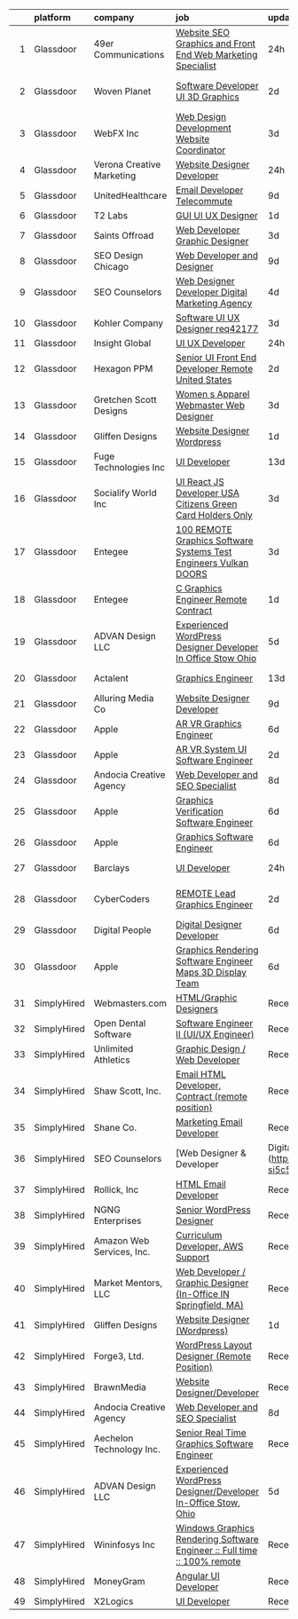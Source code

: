 

|    | platform    | company                   | job                                                                                                                                                                                                                                                                                                                                                                                                                                                                                                                                                                                                                                                                                                                                                                                                                                                                                                                                                                                                                                                                                                                                                                                                                                                                                                                                                                                                               | update_time   | location                |
|---:|:------------|:--------------------------|:------------------------------------------------------------------------------------------------------------------------------------------------------------------------------------------------------------------------------------------------------------------------------------------------------------------------------------------------------------------------------------------------------------------------------------------------------------------------------------------------------------------------------------------------------------------------------------------------------------------------------------------------------------------------------------------------------------------------------------------------------------------------------------------------------------------------------------------------------------------------------------------------------------------------------------------------------------------------------------------------------------------------------------------------------------------------------------------------------------------------------------------------------------------------------------------------------------------------------------------------------------------------------------------------------------------------------------------------------------------------------------------------------------------|:--------------|:------------------------|
|  1 | Glassdoor   | 49er Communications       | [Website  SEO  Graphics and Front End Web Marketing Specialist](https://www.glassdoor.com/partner/jobListing.htm?pos=106&ao=1110586&s=58&guid=000001814c627079a5aa3b7ea0d92afe&src=GD_JOB_AD&t=SR&vt=w&ea=1&cs=1_c9169220&cb=1654843929049&jobListingId=1007929407216&cpc=18C664983486888D&jrtk=3-0-1g5664s54pkd4801-1g5664s5hpkgu800-172ec999be1d1c66--6NYlbfkN0Ceb7pFYMgJHxtOwn2fVFJDPPnnJVzgmBlpQI9VeTBQWF7_htB-gv6sNVq6vc4bGM0tjjkIJqjuXDOiIpFAbhBZ-oiDxFXgAYi1ZQ51FQx_PypgfdnM7chiaBLt1V2bUTiY0pY1QRvYZnRnCNwOpgb7Nxc79fCoc10pM65gbXoZyG0Q3g0YgO-im1r5GeAZYBVTTIp59qZZdy-IdhOhydgoVjIWzjg1waBpEmZ2lrq1ZYPesE3LO1-2NOHDE5_Kkfkl-1D_UkYVFFlTEpmzzORJ1DBYrLCJ-ev9XpZZxBzrm1zhGbA8A0gDz_e0oMvZtNa002s3BCiaQ7e5puBaezAR7k5mOo5Ns3EFEtAbdpfT-3M84Nbjy7oyyblr3QLNmS3zfSzuzllfkCKkepTZvOHs1A-vKIkgOCDnQh9f-IRQ-cp2pUOrhbWC8DQFswd_jV8-aopGJfEnIkr6HpfW5y5aQYIUTVBloFaLPWRVMJEdWYGRROTmZJJixYkTNlfDLWckFupvsgXk_A%3D%3D)                                                                                                                                                                                                                                                                                                                                                                                                                                                                                              | 24h           | Nevada City, CA         |
|  2 | Glassdoor   | Woven Planet              | [Software Developer  UI 3D Graphics ](https://www.glassdoor.com/partner/jobListing.htm?pos=104&ao=1110586&s=58&guid=000001814c627079a5aa3b7ea0d92afe&src=GD_JOB_AD&t=SR&vt=w&ea=1&cs=1_16e2a089&cb=1654843929049&jobListingId=1007924957263&cpc=A1F772DE77098288&jrtk=3-0-1g5664s54pkd4801-1g5664s5hpkgu800-28b9a5d88495881a--6NYlbfkN0DSgjPPcnEdvoK3uuxfISLALE6pB1FR7YSHOr_tSg5_QCn410VK5Ds4sai37YL-FnFQsRRoouHb3ov-82YCWqClZ54BIa3EZumk2cXgxyV1LbFm_9j9_PQ7pMJF3yRQRye0MKRZoAT4n4QesstjMqLrEOVJpPfsYZz509yyu94iP0AU9Py5fHyPwN58OcZtdx1yRFhEaS6VnqHbt7o3DHSp-9zzvt4lUYxW2eoKU6XK7h89ukuRhFztRsFk0_FDb0Hels-ijQQG4wYQ6GnPUKbi_4wmZyQbpDINkmGx3TjPug_hX2hZl1x2KFQAi_XTx8OsUrhpYK0lGPy378G7Y-uXtV5uqj2G88Z2CQG9tIsoVsaQyH6CuvbwmDs5HOvLUQd4QnsQ3zIkQvIIl67c1ZoAX7uWaWs7jQunvj1urKs82yCMCkwNbYJsonlFFssuNm4dGKKyt0ow7v_O33MHzGZDmAIXo1G-ITibIfdljBZ6CH_ROGbRzTnsz3tkb8ykc5QWegd0Hb-sDd8ifIO0CYTezxfBlinUrn_Zsyql_YQD3HihoiO4UFscFJsN3_I_hH1bueLqoXb4jw%3D%3D)                                                                                                                                                                                                                                                                                                                                                                                                                                                        | 2d            | San Francisco, CA       |
|  3 | Glassdoor   | WebFX  Inc                | [Web Design   Development Website Coordinator](https://www.glassdoor.com/partner/jobListing.htm?pos=103&ao=1110586&s=58&guid=000001814c627079a5aa3b7ea0d92afe&src=GD_JOB_AD&t=SR&vt=w&cs=1_0da898f6&cb=1654843929048&jobListingId=1007920957231&cpc=8A0D8B039440F4CD&jrtk=3-0-1g5664s54pkd4801-1g5664s5hpkgu800-f463d66769996559--6NYlbfkN0AA3uNcJ0aeXBAdVd1dUlJvZjHaUXbbC2QUFGJChoFW7xEU327m6es5SMDBLQ2TxuGDjWXhihKMzw2y6I6OYJUyY_7T4qpwyu_xqj7AmKm5Ig7tJYUUxVeWi8D08CpuVLYffC9MlUCMZe6iHQrfpYu5yTN-TfC6PQWo9DbQknP0IuiXsy73zAY6wy4ojSM35m3YYzr3igjAdY3oOTMNthfzFR3jJVa4Y6OySn7R32XehcfJPLMdfRdATI73RJhVv-EnVX0jE79LYOA9DQuULNjKSKz8zqslFKpcrT94tM_QrGFeINPeaf-AV_IQIjUXRIvfWy-5tgWWxpN-nwyl77gRYqBn5MVtcvoKo-MEPIv-2THq5hc76rQOWpaCCWsCVD-T8oW4QKrOX4I39p4mM11CsLlMxPQlcJYgEpxzgpBbYEMb_b-TcUH6xf96dhLuROuOZ9dGOkRHTtuK0jebXxoq8Utu9a_8wvWYeTJgucSeeVMYIzVzdl7kNKbjis8AV2AydGTyg1T24RJIiEOwOnsJq89JmmYRj15m5dnFyIo3t8RSIdvAOdbPvhWP6EBel7No9_2_vshR8bxxuDt4NZL8mGKsNreaDaX4YJ6kchixsQ%3D%3D)                                                                                                                                                                                                                                                                                                                                                                                                                    | 3d            | Harrisburg, PA          |
|  4 | Glassdoor   | Verona Creative Marketing | [Website Designer Developer](https://www.glassdoor.com/partner/jobListing.htm?pos=122&ao=1136043&s=58&guid=000001814c627079a5aa3b7ea0d92afe&src=GD_JOB_AD&t=SR&vt=w&ea=1&cs=1_e107154c&cb=1654843929051&jobListingId=1007929630622&jrtk=3-0-1g5664s54pkd4801-1g5664s5hpkgu800-7627670389c97643-)                                                                                                                                                                                                                                                                                                                                                                                                                                                                                                                                                                                                                                                                                                                                                                                                                                                                                                                                                                                                                                                                                                                  | 24h           | Remote                  |
|  5 | Glassdoor   | UnitedHealthcare          | [Email Developer   Telecommute](https://www.glassdoor.com/partner/jobListing.htm?pos=128&ao=1136043&s=58&guid=000001814c627079a5aa3b7ea0d92afe&src=GD_JOB_AD&t=SR&vt=w&cs=1_8638d962&cb=1654843929052&jobListingId=1007907928304&jrtk=3-0-1g5664s54pkd4801-1g5664s5hpkgu800-39890ce2ee7fb4eb-)                                                                                                                                                                                                                                                                                                                                                                                                                                                                                                                                                                                                                                                                                                                                                                                                                                                                                                                                                                                                                                                                                                                    | 9d            | Minneapolis, MN         |
|  6 | Glassdoor   | T2 Labs                   | [GUI UI UX Designer](https://www.glassdoor.com/partner/jobListing.htm?pos=108&ao=1110586&s=58&guid=000001814c627079a5aa3b7ea0d92afe&src=GD_JOB_AD&t=SR&vt=w&ea=1&cs=1_bd8a1632&cb=1654843929050&jobListingId=1007927015310&cpc=C891152315FA1AD8&jrtk=3-0-1g5664s54pkd4801-1g5664s5hpkgu800-88fdad46afa941a8--6NYlbfkN0D2W1O6DpjgqM5t-Ytd4rWfN7zm7KgZNT6v4xi380-TNoafG_tUEkKvJdXorb6VoYSE6sjVX1kUCkmsNuH6WCf5kO5Gs5uD9UVjt-nV7YkXjbodDSuQRyGQsosBRGhih3WcdfQltN15nJROO-E6KuzdoSIxQvmOdLaL6hSdVz9Aa1WRUbnTPubpH0DqG3RXpyxr16D5UaVSpqHBU50x-LxgOvsPYMgrx1gSEspxIchsW3HMfMKR4Y5PMGolm9Y5bNUAlit1_Gr9yMhW3Cs5yanPdBoVD4gZGktgp3IIwz94CCj3KWvnpYOn5YJaLHwHfghhqr3MJOGQYQpgsKuCv-53_PYFAKV1mMaaMRRUBmTnAURS2SQ4LwbY5Ua8RFQmBCEt7tmvpBFzGatHeJPfo6G_MF8GuNlSNAurtzIDe1QyrZDyyrFEqwkpZl6pmjmMweAaFGgiYfhYvgfX9v8tcocz)                                                                                                                                                                                                                                                                                                                                                                                                                                                                                                                                                                                                     | 1d            | Remote                  |
|  7 | Glassdoor   | Saints Offroad            | [Web Developer Graphic Designer](https://www.glassdoor.com/partner/jobListing.htm?pos=102&ao=1110586&s=58&guid=000001814c627079a5aa3b7ea0d92afe&src=GD_JOB_AD&t=SR&vt=w&ea=1&cs=1_69eef411&cb=1654843929049&jobListingId=1007921596240&cpc=C17E88BEEFAF6676&jrtk=3-0-1g5664s54pkd4801-1g5664s5hpkgu800-a9362e90bfd08618--6NYlbfkN0D4nuovUOU2dPryPr7-xanE7ZFWASvaSyNm3BqXIbrO0rpDsXgNTBKZrqn3k_yg8wD1nIKStaLf25xej0NSnVYxUFBNuDOJm41IUixLvY4z1wMRGBz5tMhfduU8J63ITegGk4S_TCv2MEhLLnPQZ_uNv1So24vR5aH5fpKXRleMXLPjw-G3Jt6j8uO_ba0BlylEcQeIgpyk8MHOGj-VxXsbyOQe6GBtG1KZLXSGSzbtMU2tkbGOR74vxpkTwUOrNhZUoaSoalGbj0AEbm-ba1UrbM0F8V9UOqIO3-2OPT9znr6ia3SzN7Gpw3Cp8yQKawnPiHHxMxD0ADcQJQxVKjf_dYawz4YG6_GzNqKMTgKtqysI4BBr07j7K08BoYeMSoHPS4tbsxeHrJfc1QZ5esgQc8kgLSxn0BWM2H07m_mHwrdBjtMWXLK_5GQS_TxOIWovPYG7tSVTs3BN47Y9KOz55IAF2rfkixbskM0i1PhHgNDi6MHPpmAfLCujYusWbTr2eVtxdGbCHA%3D%3D)                                                                                                                                                                                                                                                                                                                                                                                                                                                                                                                             | 3d            | Glendora, CA            |
|  8 | Glassdoor   | SEO Design Chicago        | [Web Developer and Designer](https://www.glassdoor.com/partner/jobListing.htm?pos=121&ao=1136043&s=58&guid=000001814c627079a5aa3b7ea0d92afe&src=GD_JOB_AD&t=SR&vt=w&ea=1&cs=1_19b82cd4&cb=1654843929051&jobListingId=1007905745551&jrtk=3-0-1g5664s54pkd4801-1g5664s5hpkgu800-edb5c12235ecbca6-)                                                                                                                                                                                                                                                                                                                                                                                                                                                                                                                                                                                                                                                                                                                                                                                                                                                                                                                                                                                                                                                                                                                  | 9d            | Remote                  |
|  9 | Glassdoor   | SEO Counselors            | [Web Designer   Developer  Digital Marketing Agency](https://www.glassdoor.com/partner/jobListing.htm?pos=129&ao=1136043&s=58&guid=000001814c627079a5aa3b7ea0d92afe&src=GD_JOB_AD&t=SR&vt=w&ea=1&cs=1_948bd803&cb=1654843929052&jobListingId=1007919853374&jrtk=3-0-1g5664s54pkd4801-1g5664s5hpkgu800-0ff1b588fb806d5a-)                                                                                                                                                                                                                                                                                                                                                                                                                                                                                                                                                                                                                                                                                                                                                                                                                                                                                                                                                                                                                                                                                          | 4d            | Bentonville, AR         |
| 10 | Glassdoor   | Kohler Company            | [Software UI UX Designer    req42177 ](https://www.glassdoor.com/partner/jobListing.htm?pos=114&ao=1110586&s=58&guid=000001814c627079a5aa3b7ea0d92afe&src=GD_JOB_AD&t=SR&vt=w&cs=1_dfea4901&cb=1654843929050&jobListingId=1007921527723&cpc=F41FEAB56D215062&jrtk=3-0-1g5664s54pkd4801-1g5664s5hpkgu800-23989a9b0fef19d2--6NYlbfkN0CFA_rbGLrN4A9T0TKMxFP4MivCrp-RmyuGPR9C1m15n3piMo4cMHYGnTfRw-wpw8uxzGv7T0xdev61WGDFPzrX8rygofaXDxvvHLvS42fYaZeuM3s7me9y9u9CIDN5zX0WApAmcXwqLqRL9-x-iFU7onCENZQYERtr7sQ26ddu--l3XVh2YCghwHTzlx_6oh0zPIw_MGDz9E5dos1cColRO2zdybV_QgF9cTcExbtRp5stLMbmLNma_NkIilXeUiEWEyS6Oj7lduvIesDpy_REo8vIyuBbLJmXQXeUDS7Y9oKaSKXobvl_0_rmVyStkFk6K7Gha5yfkK0DVA_8aFz2pE6SOjTudafmOEmuwMh8EJFDh5bprRuCh3drfByVHmCRlie_YqJK4bNDp8NdVbJWFvPnFYWdQn4mcvlSML-cjJ_KkFQKj-h8oY6LZaAMHS9gl7i_o1L1iflHE-1yMGJzO44aFeRzdcbVZ4vTwUUXKfurGgYQATNXxbxzYjCyq5ndW2R5nbddbxAiBCYTy11F)                                                                                                                                                                                                                                                                                                                                                                                                                                                                                                                        | 3d            | Kohler, WI              |
| 11 | Glassdoor   | Insight Global            | [UI UX Developer](https://www.glassdoor.com/partner/jobListing.htm?pos=115&ao=1110586&s=58&guid=000001814c627079a5aa3b7ea0d92afe&src=GD_JOB_AD&t=SR&vt=w&cs=1_07b5d4d8&cb=1654843929050&jobListingId=1007929471046&cpc=3DB599BF2F4828F0&jrtk=3-0-1g5664s54pkd4801-1g5664s5hpkgu800-51cc10183e6b7779--6NYlbfkN0BKkHZu3wF05EeDimN_p6sYpKCMArvwa95YdH7UpkaBCqc7l59ErwqcucwAf2i0-amXObb8qiB4LXp1G3cfCmyM1_apL4YIpzPhC8sTMxbz9as9vSHqSz37DdJ_M4lRDdAzvUHK4tRtD9RYCCrXYub5rYTy8-pdzQHavluEhX3OtLEOiqTXDl9gYk8CRXQw4tHpBkhqSbQpeEnYZgSdKOKgZHKGO-a8GlQsk4OFjrw7wMBzRTBJ927Ddjr0t8JiVdAsJMY3l0LMNLSawDMWBSY-xgngtf3RbZ4pN6MtoIDJTui6ywDSdUES3pga9q_dm3FTsArshN0WtVNLeaCafbblVkIj4gXAWkaXjZLAoPRL8jOHKhYKgA48zDmYu-MAnpLGiTQG6cbmio0F0PlKre1vuDJmS2nxxNBXzETsM0BpfqSDQgsvIz7Sl_1V6xBUbyIgbf8OFS3zqyocOV7ZdeLEkQqeiOXH5G9D-BHA9Nsi29-5kEslPfyl)                                                                                                                                                                                                                                                                                                                                                                                                                                                                                                                                                                             | 24h           | Phoenix, AZ             |
| 12 | Glassdoor   | Hexagon PPM               | [Senior UI Front End Developer  Remote  United States ](https://www.glassdoor.com/partner/jobListing.htm?pos=130&ao=1136043&s=58&guid=000001814c627079a5aa3b7ea0d92afe&src=GD_JOB_AD&t=SR&vt=w&cs=1_98801f9b&cb=1654843929052&jobListingId=1007924814619&jrtk=3-0-1g5664s54pkd4801-1g5664s5hpkgu800-833d6bb0038e7476-)                                                                                                                                                                                                                                                                                                                                                                                                                                                                                                                                                                                                                                                                                                                                                                                                                                                                                                                                                                                                                                                                                            | 2d            | Houston, TX             |
| 13 | Glassdoor   | Gretchen Scott Designs    | [Women s Apparel Webmaster Web Designer](https://www.glassdoor.com/partner/jobListing.htm?pos=105&ao=1110586&s=58&guid=000001814c627079a5aa3b7ea0d92afe&src=GD_JOB_AD&t=SR&vt=w&ea=1&cs=1_9bd310f8&cb=1654843929049&jobListingId=1007920741603&cpc=9EDA28EADF1DF7F0&jrtk=3-0-1g5664s54pkd4801-1g5664s5hpkgu800-73fabf84615df2ea--6NYlbfkN0CaRNlJm9mMIreROWcA-YTgvxbgXUjbvXmw4cOtNj5GKuWGdK0NgPiTYnzHfQDvgUIoX8QDPD8ni_9KhqCT1yWt05ktE05oTJDpRQ4iW5Uw3Kg8Q9ck-C3jP96b4FbO84b_SU6WhfI9Z2ROIRGtiHhdVfC8Zcnq3CqxIrqkfmO5-0XfF5lMoY3EZhTUfEAaQTIpLkAGzcwqmCy04laeYYsHmT3jMflvurGeHoOR37xv4b6Dd9FdQXp_19E-G-UXQAIpluhLjgH6FVM2SWGia9h2YZRua3eXDAjTCoaVgCUA10yIvPOzoQ9hvNvGAHXCgEOiGvTS1EyAKlJ-oh5lkMarBhCHrxBRZJbk01jBJUxys_Ykw701t2QznoLQbxUFZssW94VdvhxonrPEejPK3dAwx-fUpBmpjw1SehJ0zAzxBhw31VBoKJ5zdjMmDBybU8tg3ShWLXliBBNTC1MGWW72PaKokfBH3sXSWlWyrwTVWhXEREO4kLZsfLGHEzOc3Z4ygmF7SzPOOU81L238wifx)                                                                                                                                                                                                                                                                                                                                                                                                                                                                                                                 | 3d            | Pelham, NY              |
| 14 | Glassdoor   | Gliffen Designs           | [Website Designer  Wordpress ](https://www.glassdoor.com/partner/jobListing.htm?pos=120&ao=1136043&s=58&guid=000001814c627079a5aa3b7ea0d92afe&src=GD_JOB_AD&t=SR&vt=w&ea=1&cs=1_33ea246f&cb=1654843929051&jobListingId=1007926543152&jrtk=3-0-1g5664s54pkd4801-1g5664s5hpkgu800-0376d1131ee7f19e-)                                                                                                                                                                                                                                                                                                                                                                                                                                                                                                                                                                                                                                                                                                                                                                                                                                                                                                                                                                                                                                                                                                                | 1d            | Remote                  |
| 15 | Glassdoor   | Fuge Technologies Inc     | [UI Developer](https://www.glassdoor.com/partner/jobListing.htm?pos=123&ao=1136043&s=58&guid=000001814c627079a5aa3b7ea0d92afe&src=GD_JOB_AD&t=SR&vt=w&ea=1&cs=1_aa3587d6&cb=1654843929051&jobListingId=1007898081002&jrtk=3-0-1g5664s54pkd4801-1g5664s5hpkgu800-7a8a0a5517b03efd-)                                                                                                                                                                                                                                                                                                                                                                                                                                                                                                                                                                                                                                                                                                                                                                                                                                                                                                                                                                                                                                                                                                                                | 13d           | Texas City Junction, TX |
| 16 | Glassdoor   | Socialify World  Inc      | [UI   React JS Developer   USA Citizens   Green Card   Holders Only](https://www.glassdoor.com/partner/jobListing.htm?pos=127&ao=1136043&s=58&guid=000001814c627079a5aa3b7ea0d92afe&src=GD_JOB_AD&t=SR&vt=w&ea=1&cs=1_6403bf8b&cb=1654843929052&jobListingId=1007920935768&jrtk=3-0-1g5664s54pkd4801-1g5664s5hpkgu800-f327c18dec93dfd9-)                                                                                                                                                                                                                                                                                                                                                                                                                                                                                                                                                                                                                                                                                                                                                                                                                                                                                                                                                                                                                                                                          | 3d            | San Francisco, CA       |
| 17 | Glassdoor   | Entegee                   | [100  REMOTE Graphics Software   Systems Test Engineers  Vulkan   DOORS ](https://www.glassdoor.com/partner/jobListing.htm?pos=116&ao=1110586&s=58&guid=000001814c627079a5aa3b7ea0d92afe&src=GD_JOB_AD&t=SR&vt=w&ea=1&cs=1_0e94936d&cb=1654843929051&jobListingId=1007921895642&cpc=F41FEAB56D215062&jrtk=3-0-1g5664s54pkd4801-1g5664s5hpkgu800-5e71c14274c77576--6NYlbfkN0D6OzZjpD_hbicRkMZwNNvvxSeL23iIfvaC4EytleQ8zDIpz0YQ5KbISa7_Zvw6kCzKnH0ZkkO6s6RROhpf0qKW9ket6YUt0CAAg7aAqPy9y9erFQo0NKQu6DrTWjMlADKPwE4HT4baVhvQcf3cbSlN3RpQnXxaTDs5GMgpEgVML_7PGSphNLlRxJeHXVgIp5NSBLAiT5V48CVYsXhNGL24optGNTaoKMAw3THsRnPbUDvkLTRrHRudGywdEg7NAjH88V_awfICGjTmdv06rkf7nTwXps30Tpr84EVK2JZQt1o2eJLIo_6ljUrnpY3QZ5TsduA_KYKjnyHeqdr4_4zg3SyV7iekCYzozJx2MWHKyS9tSS0SWYsTqKqc3fbB5Enj9G4NkpNd0zu_aG6VBiME4znw295dOi4sip6unayk5xnkQHeXgunT1lx_pp3sE6z9dmHd1FDIrN-gN_1OZ6hcDXWunfc2MZxIA6_F1N6w9OJldN9cmIOaIjRf8jotVCsBoitGmCP5uQ%3D%3D)                                                                                                                                                                                                                                                                                                                                                                                                                                                                                    | 3d            | Remote                  |
| 18 | Glassdoor   | Entegee                   | [C   Graphics Engineer  Remote  Contract](https://www.glassdoor.com/partner/jobListing.htm?pos=117&ao=1110586&s=58&guid=000001814c627079a5aa3b7ea0d92afe&src=GD_JOB_AD&t=SR&vt=w&ea=1&cs=1_4e16d3d1&cb=1654843929051&jobListingId=1007926055384&cpc=8795CF9063CD573D&jrtk=3-0-1g5664s54pkd4801-1g5664s5hpkgu800-dc029398f2800770--6NYlbfkN0D6OzZjpD_hbicRkMZwNNvvxSeL23iIfvaC4EytleQ8zDIpz0YQ5KbISa7_Zvw6kCxAlPfEXU4bFcrWlMo5doVklIYSCDKrOhbrchyZKajdNACqyIUAdr2qaGLTGKaKgOZVmjMrNJ3AXdzSXS2uUMseTXu75UBlKbLdvTiLUfEy-TVqU07cGE9GbQfn9ur1uBBEELuUNO6rpIKLGRWDyUJTWE8juBjzBm2Q-SqZ5GOdWAqOu8uufCBx3RxbSVB02kfXvI9vOym0Cl80SBI83rNEV79Gi22joh9b9R24c6V78i_GgqJ0mAixTQ02oG1KZfbOHUENqIkaZKaocA8LbDYg85bSHbF8xjgBkEKAFweFz4OGHEONweuZMLz0OdOXktyHTewWM0RLbGgDe3arpt226bEw1EZHsjDjt6QUc-_zhMDL_GKdh1d6eoQt2J4594kfqRoDlPCPl1qJcUzF44S9hJXKiqDOzmY8pJ8I0_7tzr54t2D60QNh7-yJmz_IaDgKb1EiMb7Y5A%3D%3D)                                                                                                                                                                                                                                                                                                                                                                                                                                                                                                                    | 1d            | Remote                  |
| 19 | Glassdoor   | ADVAN Design LLC          | [Experienced WordPress Designer Developer In Office Stow  Ohio](https://www.glassdoor.com/partner/jobListing.htm?pos=101&ao=1110586&s=58&guid=000001814c627079a5aa3b7ea0d92afe&src=GD_JOB_AD&t=SR&vt=w&ea=1&cs=1_64fb4440&cb=1654843929048&jobListingId=1007917643696&cpc=88721497BF642DED&jrtk=3-0-1g5664s54pkd4801-1g5664s5hpkgu800-5ff23c5acf5c8d17--6NYlbfkN0D55hMz5WA8YX_dLayiPM-06ubVX86EvwRRl9IlyL2IOxUk6jvVi89EQpwJ_IRxxURGsp9L37NUwP3BB_cr5DGNmbSMs30THpfvwIpJVeBv_FyqtVXeZwvKyxs3MdHXAHPWOEjf3eO_aNgc7nNZ0Tckfv22IIh7me0jK0kDgsfbccu7SAmZy5O5qsyds6vwCr6asjAgLS2d0uGnGu922o87Ffi1NEHQoxAoJ7c8Ia9Glv-vAtp2q8s-SjYCQ08dn3uSu5SlJALLNuHceFjJBkf3QYgUf3Y8dRRIFHv_cqx0HC7DC6PhuFzdCytIB2f28eKb2UGmgINtngCINtcwxJPjoDC9FrEjuK4RkYUfriUzAxbrgZnRAwaKrLadXHOCfDW9P9YibsZccRz73jLGtPgsigEe0cjxzZJ-Vip42vzZSboqBFdsdSENOkvnIB_JZ1Zjn0lbIP9_TMAzidAOm25GREUxjQ2o0IWOTz114_pwamOgeZVmwOTkyNeH3hbe05DYXpq7RmeNKomhIEGdUFwUmQqEHlCK1a84o9SlSAROgmMX1rURkI-c)                                                                                                                                                                                                                                                                                                                                                                                                                                                          | 5d            | Stow, OH                |
| 20 | Glassdoor   | Actalent                  | [Graphics Engineer](https://www.glassdoor.com/partner/jobListing.htm?pos=119&ao=1110586&s=58&guid=000001814c627079a5aa3b7ea0d92afe&src=GD_JOB_AD&t=SR&vt=w&ea=1&cs=1_e45ad8ba&cb=1654843929051&jobListingId=1007899410375&cpc=F41FEAB56D215062&jrtk=3-0-1g5664s54pkd4801-1g5664s5hpkgu800-2af53201dbdb5ac0--6NYlbfkN0ChYVx_I3yfZ_JDY3EFoivtqvi_stwnZ_kRt8Dowt_l_d1ydueao4NE-oUleRJ4yhiUWNHAderUd2CNrpT8nYpsHQLnDrQDrtYhmAHk9lyaiGt3mFXTUlUQAjNBXtA_IJI8oKgNict6v0dmVgOQ5nZqvrz62xTv0_ltHFX4mrV38tgGAVFPP5t4cAiKfNI2nH_En3lmIe38X5HozQnnTKIewWOmp1uIACqjIpM8qFbWSVH-JD-D_WIZXrxkweaPOqeMSCLZXeVs5W-ATjKW3TJDqIHD0vF9k1icBTYi4vmG5ffDaOx2LWD1-VMO6Qla1vKRDsC-J8ifBHMEnKuS-DtcTvcSdHAD2rc5s13_Xx92JOh-T6t77r7bHMYtBUNxKq3hNYFtdRpZ6ppB137o0QhBJ0FiSI3tHhn-ifXwpRScuct4kq7DRRBqeCrnMDRUpMt_HhLgOlNNnZk1GOviQb18RJvF8OdSYxErD1iCgfYtUD-KLsTJegWnbQR6mdarEqBg578u68WwaHsQwooKssgn_4lyvy6monKYzQlNk8zgLeqSZECjrOg1fWFvs1NAzvkPBxWn5qyKu5TBUz1sDKvhszZ11D4ZMdT8l2BLcztpzhk-cjJJoiietVz3vucxaOHeEnMnLU2qc4_KbOUqwhwKZ697lR9vpBlqivD5HEwEJz1E4bWMhwRZFhSCNSB_xh6kRLAa-IiAfqch074TughnRbIiHo92e6ELesLJOa1jStZn0ZSTLSHlOaqdSIvvof2E7tEBszEGeySl5-OU8js-o1pigU3QAcjcnFGDTv_58hKvZ1bypC-XvifmOfOSyxbdMTote6piAAJBGhnUlS5ZhWbY72S9AZU_RW13bgqxhMlST0_rylOO5cVFM5uQjhSLRM92Ob13K5Uga7Q2aBQqkVOxUlddLcriy7QiCxNs1ODEKdrXqdoCpKkUhZfqcbaq3ZNNpaYDyB9Bosq4petiHm19o9ZsGNk%3D)                                                        | 13d           | Cincinnati, OH          |
| 21 | Glassdoor   | Alluring Media Co         | [Website Designer Developer](https://www.glassdoor.com/partner/jobListing.htm?pos=124&ao=1136043&s=58&guid=000001814c627079a5aa3b7ea0d92afe&src=GD_JOB_AD&t=SR&vt=w&ea=1&cs=1_1fd63bf1&cb=1654843929051&jobListingId=1007906581302&jrtk=3-0-1g5664s54pkd4801-1g5664s5hpkgu800-295cdde55712cc59-)                                                                                                                                                                                                                                                                                                                                                                                                                                                                                                                                                                                                                                                                                                                                                                                                                                                                                                                                                                                                                                                                                                                  | 9d            | Remote                  |
| 22 | Glassdoor   | Apple                     | [AR VR Graphics Engineer](https://www.glassdoor.com/partner/jobListing.htm?pos=113&ao=1110586&s=58&guid=000001814c627079a5aa3b7ea0d92afe&src=GD_JOB_AD&t=SR&vt=w&cs=1_f1612d6e&cb=1654843929050&jobListingId=1007917017659&cpc=C4A69CCDBB3B9599&jrtk=3-0-1g5664s54pkd4801-1g5664s5hpkgu800-3f6dc65d64860d1b--6NYlbfkN0BvKrLyj5gPmtZO9T8euul8TCxuuKNOtzRJOomxnwSEodTz2Bc-sPZl1dBMH13w-jPgyhYajQM8u0ajJKazA5Xptm5y-bUe6thaQxN8PFapVh6bxd5XSVnhuR6-lcN7jSk81dQUrY73k-yBFNjgnRLQb5et0ts0h1L2f_dmHdhmZA5smAZcRjw9iQHVoQX1NOgm6XBPDpZ-plOQEgR_bdpxV4FK2BJ0bmb4t00oawF68p0u_6OP1MTdeM3rO2gC8LiJ_a22TNwUHHbVGqGni-F8S1DmecTOJSMoGYf2hw-o-lwhFuxcQpeAofHduJe7MlLy8eFyCVT2WQUdjNWo9LrrKVxS0W4iDQezmpBhcJXnJaEu1fnT0U9ugi32WUXTu1MqMvybvp_Xuh0cUJIQiHcPhXsbYHQgIIv_NwJzuWJJEpRoB0Ifsh6bwCDhRFYHj3LMTv8RPezEbIua73wWbl3xSvryDJKN6q5e5JCpOTLg0U8oU1Zs9w49jGoiyk0F8etE2ESR07E8nagSmrLnDwUWU2TEGG77yrlDVf62Pw3Mhvd6VB3Xg8_H9BEg7EzsrUpOEoxdIkQitJXN6OqzexHJuLp43p6usTpwxc7Ud4XQV9vQ8h8vGsHKMNMpEgaMSKhjbWY6LXAiQgNFEOhIa45Mzq4K7chTNUU6wWPKaDDLoFz1MKHSikJW6w1urVn1-djW95sgFty49uFGDYZjRUE0lBynOe_dEvVgeDcO2-YC08sGG6inhriUMfPOR1wOuLqYNA87PNXPK9F5gSw5owNDwzQMnuMTD3woBgcC1vAdogJ4WaSqS23OPv3j0GTL6SUYA0bHNBxa1TJx0MwHYjp-GdAeulqoZMgWieDtdbeLukATT8sH52uXVE3a0XpvOO6lghBpL6GhjVKFsKzhl5GeO0Zyn9hgkP29HruehpNvVUL1EizslNJfxF1gu7-JkGK_AXHmUt0mAA%3D%3D)                                                                         | 6d            | Seattle, WA             |
| 23 | Glassdoor   | Apple                     | [AR VR System UI Software Engineer](https://www.glassdoor.com/partner/jobListing.htm?pos=112&ao=1110586&s=58&guid=000001814c627079a5aa3b7ea0d92afe&src=GD_JOB_AD&t=SR&vt=w&cs=1_aa607eb0&cb=1654843929050&jobListingId=1007922711916&cpc=AC285F3A3ECA6BB0&jrtk=3-0-1g5664s54pkd4801-1g5664s5hpkgu800-7c09a21826cfe9ce--6NYlbfkN0BvKrLyj5gPmtZO9T8euul8TCxuuKNOtzRJOomxnwSEodTz2Bc-sPZlbtkML8D-m4rZ8cGwYLtARbhkHZKq2iQ45mZIV2Vz_nJsgRIbAUxqTz2q317rv-zh1TUc8irvs1mafmm6IQkt9Q_0yhucqwjzcG5d5kI9RkZYLGayo03KSxqsw8zhrn40B3glwX8hEpfFNHvLLZWihhW07UmXFfw28P6Kdu4_Ni-K0RupNFgL93LlrBqyftNw0T9kMl9uTw42Nfv50lEwdBhMdejQTspEVany-S_UIcdPxfqQDSr-fHzf4OA1RPFJ-Ko3YsmUBLHd3FcZfTPFe7LX0Sq1D3H6CGT0aFDTUjtugCYEUSyJaOFe-gdLpaqZiTfwrEEW5fZzwCNr66ZWRNC2eFH5AxWa5x6iItcp-C9vPfTI1QwpXEA-Cd_e8ajr3P2SDDvr30J-IYpBtw5QooO1akBHCDTesm4TS3H1At8dOK9ABjRMIK9v-827PmseoggiaZBHryK6XXKoih3CmVn8v70a3MXY7Z0L9Z6kwjpcdobDcds1AZMv0M9w-UTbXXbnRsrKpBn5lsLyqE-LNgelexVr7e0zzOYSokPVlY0FlK_xGx9j-2aKdM6cLzTJigtT8cRUDhVyRk66GSDKaQI03IDduSY5DKOoxTsnf0YMx2Yip7pUBecHbuA5H2jc9FSrtpNdfHNDkjpqbZfcv_RNdYnRwsYuq6DSbB1p51HyWH5xGS6kgJTJBwTxCR6FtWuaj1PXHt7TozIE2TuICLoN_xx7r8MvRVWmPgbzbfNtzf0OpOYnLiFidKF70E7ReALNxqffJ1lZIGBE8RcLJsoUU3-Hv8dOCHaKgpovMNCLVClT2IAzCG0z4Zo5A_GyYUg085yyWfwU2rqL833biN6ptRZJF422wXPK-V2SnrafdJ4T3Gd61yJB1sW6UOrr-tr9hIpTui3sR8Dhj2OLI9FEelpRQPfq)                                                           | 2d            | Boulder, CO             |
| 24 | Glassdoor   | Andocia Creative Agency   | [Web Developer and SEO Specialist](https://www.glassdoor.com/partner/jobListing.htm?pos=125&ao=1136043&s=58&guid=000001814c627079a5aa3b7ea0d92afe&src=GD_JOB_AD&t=SR&vt=w&ea=1&cs=1_5d02d921&cb=1654843929051&jobListingId=1007910325652&jrtk=3-0-1g5664s54pkd4801-1g5664s5hpkgu800-3e71974dd9827fa4-)                                                                                                                                                                                                                                                                                                                                                                                                                                                                                                                                                                                                                                                                                                                                                                                                                                                                                                                                                                                                                                                                                                            | 8d            | Remote                  |
| 25 | Glassdoor   | Apple                     | [Graphics Verification Software Engineer](https://www.glassdoor.com/partner/jobListing.htm?pos=110&ao=1110586&s=58&guid=000001814c627079a5aa3b7ea0d92afe&src=GD_JOB_AD&t=SR&vt=w&cs=1_5e931c7e&cb=1654843929050&jobListingId=1007917019770&cpc=F4EED0218A761C36&jrtk=3-0-1g5664s54pkd4801-1g5664s5hpkgu800-2b52be22c4e28773--6NYlbfkN0BvKrLyj5gPmtZO9T8euul8TCxuuKNOtzRJOomxnwSEodTz2Bc-sPZlSXfvz6ygy0vbEIp8DyilE4DGGWVxKKmHaztw9s3sofxuggI9OU7uEicY5G3qDRvfrbVk5JbwNe0laLi54swzJQ9LEnvH4fLG5PN3dH4Wj7X1yyH0SlE-oUgovcg0nB7o4UCKbtNRbCUp0L5Wy-5aEUW9ZvpKl2n1_ntaqzcrf_S0oVKy58FJLBhL-6M64EPr7QfWEyMr_G_wfVrjtCu6x1iqfFDFvMxBWFbBVEiqqfPK5qEaEIEnhgH19bkdacU-aoJl_V4T9jXyy98cz7Y-NUwjNDo_OIujbKfeJY_5LMNHb1b_xEykFuY3ANlV-ySQeIgfX-Ooi5g716N1EOvbvFfKKwg1OQaPUPwCQ4UsN3SDVF5RJR6I3-pFgzdOPV7Ej_s6Qa2ZswM7VHzSePzgroZwXZ-5lpV5FwXPHXju3jbSeBhwDKKpCPFRS5I_V0U5LF_UbVzE4HX0_NfibC6ZpYz-rjobQQ2t_szG1079hVBuv17vvqsFHKOsp5isYr0R1wYOHa4We9ggII4Ky82JujaZPyFjMeWXao_jqAaGjTjKeFDetxfA7mQaDjP7FFgxBbxhHNGXX4_pSC7cUCFREjJ9aZT87jnYOEGrcif5LxviHh52ZZsMp5w-381NE-RVRYdEUAnQNfkKNbVvR08jkn8xnp1Wxop4O6Nd9cRwrjbzuWEJRDdI3zYu4Q5ERgBANjSYOFLzeBDeZwm4f4ya6KLNX-QeawlC9MtPyJP19zrD035-TtZsAfM1VWgTEujg-pc_PNEtuMBREypTbZKyXGa85gxvToGtErYwEIP5hsY2UVq6MJKUEtldbNdKydgxq0pAE7aR1di4VQWYR-TjN2i6devluhKcTMzwWNMg-27XxJmytA9tWX17FAHnIFFpLTxyum8aUPw5JycoFJZb2BellgQLIrwQyFUKopUmS1g%3D)                                       | 6d            | Austin, TX              |
| 26 | Glassdoor   | Apple                     | [Graphics Software Engineer](https://www.glassdoor.com/partner/jobListing.htm?pos=109&ao=1110586&s=58&guid=000001814c627079a5aa3b7ea0d92afe&src=GD_JOB_AD&t=SR&vt=w&cs=1_91ebe786&cb=1654843929049&jobListingId=1007917019738&cpc=1CBFC3E34E2A31FF&jrtk=3-0-1g5664s54pkd4801-1g5664s5hpkgu800-8be49885e44f74c2--6NYlbfkN0BvKrLyj5gPmtZO9T8euul8TCxuuKNOtzRJOomxnwSEodTz2Bc-sPZl6wy0zhW4OOlEeQKs3ZWV0cSbSosm9upr8Jb1bMBxzR1lmTL-u_ey0GrK9KgBLojHJvFHnVFPmUDJCocJCiN_7Z1mPzMmUIAooYlekrM81hQZHmymAjcoTUZdnL-VEC66h45qd8qT1-10oJcX8roJUuUbMn0K5477GjlMXrP9baPjYijEGBoAXaEh66gMjYyg5I_kJjeKNJd5RF4ZExah5q5ZQsnCfalN9OKgso0LMZRiXlji1bYDZqsrCxfolbN3QQ3Hbjpo621vKn7RqzgDXEO9x3LHpO6tOb80X4C9MTXkC3kakZ0slScTr2OSJDa_Pbu87GPfGU3qyeZVYcpDp5vdRbC7eQ8XMY7ubz4SbQMpOfV81_2A_G7Z0p4IH0mOsmtPiplig6wOwoqjDjx66vvaZOX9VR3DTZREJBwsIUrmV6hYq4Nd1oNB_rO9_whgh4NSVm5e_LfCNi3MZYUVLgGiGLILWGQfiEBCQRT7VlLG1qJvSmkIwxqImXiDuqev90TL5f0YeAccSXGw4ADeZWJanv3Vyz9b7Vf5saozn2VPS7ymYSvoLy7BQCFNufw-J4mv43XqGzPdneyHXj_U_qQIsufjECFCxt0cjWgao-cUthgtoYw_G9-zoZLGLC7QGFADgxCWp4em6tmgFa6Lv4GwoUqHPHF1sDKlYVd-PTXQQpbLS9SGZMrOFv0_Q8-OdcLusXH-2jFwOK6BcxrZ7ogh0LgEhlsLB0FMgg26ZkHM_Klx9l-lLCZWrduQNw64Oej9Zd9YUTsgt4Jv_pmzxNYeScgf5j7xczZVPR-nJFk6FWEGyGHFmSLR5-aFIqWCoSUHZ7W3d9F2pHmmFUl8rLg4m06oZpTfiEBhLXYr_ovXapcPJCsi3r3aI3txXaIdwX8B5K1u1akiIEbXEXuQ1KZtkkBTIdMq)                                                                  | 6d            | Orlando, FL             |
| 27 | Glassdoor   | Barclays                  | [UI Developer](https://www.glassdoor.com/partner/jobListing.htm?pos=126&ao=1136043&s=58&guid=000001814c627079a5aa3b7ea0d92afe&src=GD_JOB_AD&t=SR&vt=w&cs=1_c2ad5e90&cb=1654843929052&jobListingId=1007928373311&jrtk=3-0-1g5664s54pkd4801-1g5664s5hpkgu800-3426e20ed2286e0f-)                                                                                                                                                                                                                                                                                                                                                                                                                                                                                                                                                                                                                                                                                                                                                                                                                                                                                                                                                                                                                                                                                                                                     | 24h           | Whippany, NJ            |
| 28 | Glassdoor   | CyberCoders               | [REMOTE Lead Graphics Engineer](https://www.glassdoor.com/partner/jobListing.htm?pos=118&ao=1110586&s=58&guid=000001814c627079a5aa3b7ea0d92afe&src=GD_JOB_AD&t=SR&vt=w&ea=1&cs=1_8a030723&cb=1654843929051&jobListingId=1007924032943&cpc=3DB599BF2F4828F0&jrtk=3-0-1g5664s54pkd4801-1g5664s5hpkgu800-def32bf6bdf77ae9--6NYlbfkN0CpFJQzrgRR8WqXWK1qKKEqALWJw739KlKqr2H-MSI4eoBlI4EFrmor2FYZMP3muM1cYvA9Aw0oguCxhZD43PKt7iTkE4UuWw5XXZnZB4o3_GbK2ppzg5-Do7Q7eLEtxJ_l0semlrqQbmEfLSucnEtzWKLByPmWycrU8su5i64c6MnzwwstDDBZ8TNHi7oXtk8Y_O6zPveDRuPXpC8chqCwmSveRfMZZ1gKAS7fGldr1bs3F3iTOgaYXFnkUoX1k1cxBArZa3XYpHUDGRh4WE7ftFiIxZ06L8oTHORRXo4L8jJQXzOwZkA8z9eSTMNmsOfun3kddgl6Sswfm0Ni_hKQjdHAEARroU1OuhhA3vPd3Ea9EFTKGYVbJZiNn0b_GbRJ3o9aev27JwhEYiFYQaV0peb0XIzdTye9pL7eGXjCXp7ogBmEzza4zlo3Rmj_rjWLyvzslahnEzz5Q1kW2Cm5Cjj-uEU3hS-D_Ry3F1gOP-qunXFBWL71IcE9sYovcJqz8iza9B7oLFBfQQjOtyPFAqAvIJtTyZfREXPKuRKzAyqwJBVMB97OBATL7jv32qzSoFg58e-T7FnrZJrvvkYazqSAoKVIya3K4KYgtSo9nCBKm_D5tq3SXSMOS1mNL6yW404cm_sSRg-r90ZAi7lT70e4hdpm6FwaD2iARBrtLOsP2Id6kufEUy29TRL2iCm7U4I50itT2lYM7HMZ-xZKwDLv-b2ULgz2ZeVxcUsl0ZXD2tL8XV9QoFzyjSfacmDGXUIGSDuA2wMhtAile5CCBX_4K_a3pIRYju_DRl7ub3sRDNMcM4kYpkoLmiLeiy0gtRyKnuXGaj18ETRapK6aNKySi52gPpmHlsDVl_RG0OsKQ5WpVQyHLiLumQXmDTRYsEkDLQrMmpvwRIfL38KJF2cFhpN2vNd9bQ-SQW3iC_6M_E5tk8y0QJ8107KvWVymYVTYjupUbmbH1GerJzYuyWBKYvjiJQo%3D)                                            | 2d            | San Francisco, CA       |
| 29 | Glassdoor   | Digital People            | [Digital Designer Developer](https://www.glassdoor.com/partner/jobListing.htm?pos=107&ao=1110586&s=58&guid=000001814c627079a5aa3b7ea0d92afe&src=GD_JOB_AD&t=SR&vt=w&cs=1_bd93cf6b&cb=1654843929049&jobListingId=1007916676937&cpc=8A48E7D5890B96AC&jrtk=3-0-1g5664s54pkd4801-1g5664s5hpkgu800-24fa1f679e6e06a4--6NYlbfkN0CQRQ3eiV4YWjrRS1ho7HVQ9JO8v6Fb3eU0yDOJbdOiEoxcbMbAZ5AqepW77PW23hRvreRi-24tjkk9i_S85zLRsoAIcSz1rIlyWyUp8oGhvsVgSShyh32oAnoyGZI89w_dP5fGgal5Xqzo-1Has1zaDI6KOU42iwTE_c6nH6ZKW2lozGWHx1LsaDvV7dkGjpc3OCUOpiW0AoUGfWhs2fj9IUpMA-sHuETjzrlyEcmSi-bt83B9ocfgxncOBJuiXFrmNUQabOEBs6H6DJniTuw-w2M0iXtP9sQNVRWQC0OOMC9M8zS3d0irPIGTMJYoYaO7GUknaKa4Xi3OXu_Hg9vHVC57OV9MnHCkboIWUfNPsNmFni1ZbDy5TyWXz9M0ci3eXTJ_KAr_vp-0FsDQt2KksQF2m_QQEm4OCHPyVf6RN8t8T6NFx6gWst6XqxiMnmvX2K8VPISwBWbfLDLc0LkS5Oha_jAy_umQm3yXBkaDoLQoqdfsC4Qkvjlu1XWkr9k%3D)                                                                                                                                                                                                                                                                                                                                                                                                                                                                                                                                                    | 6d            | Niles, IL               |
| 30 | Glassdoor   | Apple                     | [Graphics Rendering Software Engineer   Maps 3D Display Team](https://www.glassdoor.com/partner/jobListing.htm?pos=111&ao=1110586&s=58&guid=000001814c627079a5aa3b7ea0d92afe&src=GD_JOB_AD&t=SR&vt=w&cs=1_d3015b0c&cb=1654843929050&jobListingId=1007917013520&cpc=F41FEAB56D215062&jrtk=3-0-1g5664s54pkd4801-1g5664s5hpkgu800-115730a672136782--6NYlbfkN0BvKrLyj5gPmtZO9T8euul8TCxuuKNOtzRJOomxnwSEodTz2Bc-sPZl29JElYHfcoRu0fPF_ZzN6LV7MEA242MqM2m5Mg9WWpXRGuQI3ozFHZhQ3O1--k2_cTrL_vgxAdhN0oVzPkcAPlQKGdbjiVF5sXBcCkXUmiuL4ONRk1OArTexGSuZtIQmYM9FS2O9ol-neZpY7q5XIAGUj6pEdaecEiMQFWGkxtT9Kqe53LddR8FO7XLu8DNV_PdHy46LeGbVPVv_nNBV--wQAE3EyPPEb545jLvfnutYvoxdlG8TzWs_7qONCPNAYXsy5DOxyiHlgn1JHFwSSnzhSOsxvPt_C_MDqG1JXO4n_bJtkA0mojPisluvjkeZL0GWz7IQmpzdhQmNJzMcHjg-tx8Dr6bW-_ilGm5ee_ou-JL-vt4xhf4dN9gM1yvkZtQfnTObB-vhKgQjkb-juAkFrrC__bwgYmNvxemrCD00X5XK4GkOcMXZwCOw2A4IUuAZdNMC9jwn2T5sWWzcpoeceiqBvIFoxElBKqsznArDn7qrvEWxsX5mFMoM7MWa7iEyZp8uF9k9KmI2QsnFHvlOE1j4Z2S9yu5qsP-kARxYAPCjEs9gtOfTX3WV0mHo4DrQx7jC_ODOwa1yYB5o2-0JTog9NjaVchiCw5OMFj0YCTykWZwe0NoVxl-SjnEW0QKFpNCDwNcpAGJitgrkMwOSiBuxRCaAc513TqEpK1q7bnCVO3e55YEix3nyBC89T2ieFID4NWWXZ8BhxneAQTYIimtDTcaSN0WnaCGeTTqoDuqnjkpkp49HKPUA7twnqPXRavveK_PPzEKyqY6SThLwjZmPuSXkoIEN3A7NGwxqSXbKP0W072Lv0PYql5ofg5j7_0SkX3h7x-3nD-s7GOYCtB_lJxOAedGm3RKLRhk3VUySOg0wHOxkKpnTN30KtMNGPltlxI8LBZW2e2nuNWMEMaie82mZ8Wv3ssA-isAKf286HXFC-u9ZLbnHEb6T) | 6d            | Culver City, CA         |
| 31 | SimplyHired | Webmasters.com            | [HTML/Graphic Designers](https://www.simplyhired.com/job/1S2ki1F2e97xk1bn0P3q05lu3BQ0Tpk7KwB7Zii_z8pQmxmAAOWD5g?q=graphic+developer)                                                                                                                                                                                                                                                                                                                                                                                                                                                                                                                                                                                                                                                                                                                                                                                                                                                                                                                                                                                                                                                                                                                                                                                                                                                                              | Recently      | Tampa, FL               |
| 32 | SimplyHired | Open Dental Software      | [Software Engineer II (UI/UX Engineer)](https://www.simplyhired.com/job/5TNT678s2dzGwOSQ3fVvg4_WMaBoG6xYCkFpyvlBC4FeG1fvXy1CAw?q=graphic+developer)                                                                                                                                                                                                                                                                                                                                                                                                                                                                                                                                                                                                                                                                                                                                                                                                                                                                                                                                                                                                                                                                                                                                                                                                                                                               | Recently      | Salem, OR               |
| 33 | SimplyHired | Unlimited Athletics       | [Graphic Design / Web Developer](https://www.simplyhired.com/job/J3IkGpxxbL5C84zZwUrO9pQW6trgFwNxxxo__XLTSq5imEgrV3eWPg?q=graphic+developer)                                                                                                                                                                                                                                                                                                                                                                                                                                                                                                                                                                                                                                                                                                                                                                                                                                                                                                                                                                                                                                                                                                                                                                                                                                                                      | Recently      | Olathe, KS              |
| 34 | SimplyHired | Shaw Scott, Inc.          | [Email HTML Developer, Contract (remote position)](https://www.simplyhired.com/job/lp97AwzllwqjS1oXYQVdk_sx_ANbNmrf_26-hefBENEAnwkJ6YFw_Q?q=graphic+developer)                                                                                                                                                                                                                                                                                                                                                                                                                                                                                                                                                                                                                                                                                                                                                                                                                                                                                                                                                                                                                                                                                                                                                                                                                                                    | Recently      | Seattle, WA             |
| 35 | SimplyHired | Shane Co.                 | [Marketing Email Developer](https://www.simplyhired.com/job/RcP4Q7OUThQQkT9kWXMiLlc_Q9zZfe9KKH3XzOuyrbocOGRY5RxBgA?q=graphic+developer)                                                                                                                                                                                                                                                                                                                                                                                                                                                                                                                                                                                                                                                                                                                                                                                                                                                                                                                                                                                                                                                                                                                                                                                                                                                                           | Recently      | Englewood, CO           |
| 36 | SimplyHired | SEO Counselors            | [Web Designer & Developer| Digital Marketing Agency](https://www.simplyhired.com/job/rgFFZU_eU17JyKrup8qjsiB_Fj-si5c51FukEqZ9COdEOePMHUUYCA?q=graphic+developer)                                                                                                                                                                                                                                                                                                                                                                                                                                                                                                                                                                                                                                                                                                                                                                                                                                                                                                                                                                                                                                                                                                                                                                                                                                                  | 4d            | Bentonville, AR         |
| 37 | SimplyHired | Rollick, Inc              | [HTML Email Developer](https://www.simplyhired.com/job/XOBvr-FPlcbrKDU6fwn7cySQFiXUBT59WK26gB6UhBDl1ROl_YjQ4g?q=graphic+developer)                                                                                                                                                                                                                                                                                                                                                                                                                                                                                                                                                                                                                                                                                                                                                                                                                                                                                                                                                                                                                                                                                                                                                                                                                                                                                | Recently      | Remote                  |
| 38 | SimplyHired | NGNG Enterprises          | [Senior WordPress Designer](https://www.simplyhired.com/job/nNmOqtuT06Mk-lcmE7eheAXQQWiNMpXcVvCxka53D2mz1JIyK1uPSg?q=graphic+developer)                                                                                                                                                                                                                                                                                                                                                                                                                                                                                                                                                                                                                                                                                                                                                                                                                                                                                                                                                                                                                                                                                                                                                                                                                                                                           | Recently      | Remote                  |
| 39 | SimplyHired | Amazon Web Services, Inc. | [Curriculum Developer, AWS Support](https://www.simplyhired.com/job/VJ2mxpB_C3RiZ9WEdGHt_L8L7tDgh2uUlbSQc1Inzt2mb5hjGzhRXQ?q=graphic+developer)                                                                                                                                                                                                                                                                                                                                                                                                                                                                                                                                                                                                                                                                                                                                                                                                                                                                                                                                                                                                                                                                                                                                                                                                                                                                   | Recently      | Remote                  |
| 40 | SimplyHired | Market Mentors, LLC       | [Web Developer / Graphic Designer (In-Office IN Springfield, MA)](https://www.simplyhired.com/job/6kf3uuwQ1EOl7Fl3dSxs72FKsBasyP0W-R29HngWXbHTwb_VXh3XfA?q=graphic+developer)                                                                                                                                                                                                                                                                                                                                                                                                                                                                                                                                                                                                                                                                                                                                                                                                                                                                                                                                                                                                                                                                                                                                                                                                                                     | Recently      | Springfield, MA         |
| 41 | SimplyHired | Gliffen Designs           | [Website Designer (Wordpress)](https://www.simplyhired.com/job/ZAU6J-5U2WBpx5BjgXb8kQsZ1RnxwuPHuU8q85J6RfL45AD9b5j1SQ?q=graphic+developer)                                                                                                                                                                                                                                                                                                                                                                                                                                                                                                                                                                                                                                                                                                                                                                                                                                                                                                                                                                                                                                                                                                                                                                                                                                                                        | 1d            | Remote                  |
| 42 | SimplyHired | Forge3, Ltd.              | [WordPress Layout Designer (Remote Position)](https://www.simplyhired.com/job/5rYDepFX2eIm0yXoR5ggREhwslIod_qFBpN_G1fmsB-8PD_jQkRhGA?q=graphic+developer)                                                                                                                                                                                                                                                                                                                                                                                                                                                                                                                                                                                                                                                                                                                                                                                                                                                                                                                                                                                                                                                                                                                                                                                                                                                         | Recently      | Bethlehem, PA           |
| 43 | SimplyHired | BrawnMedia                | [Website Designer/Developer](https://www.simplyhired.com/job/78BxKl1R6BpfuVu8Kpk-1cxMOjiHDgxQMPxrbQ5J7eWU9PbYxXCHNA?q=graphic+developer)                                                                                                                                                                                                                                                                                                                                                                                                                                                                                                                                                                                                                                                                                                                                                                                                                                                                                                                                                                                                                                                                                                                                                                                                                                                                          | Recently      | Albany, NY              |
| 44 | SimplyHired | Andocia Creative Agency   | [Web Developer and SEO Specialist](https://www.simplyhired.com/job/Tiug1YomN0sKFjhMCngbk6AyXW-86w80zVmQJlF1sY0AZB0BrGpqhQ?q=graphic+developer)                                                                                                                                                                                                                                                                                                                                                                                                                                                                                                                                                                                                                                                                                                                                                                                                                                                                                                                                                                                                                                                                                                                                                                                                                                                                    | 8d            | Remote                  |
| 45 | SimplyHired | Aechelon Technology Inc.  | [Senior Real Time Graphics Software Engineer](https://www.simplyhired.com/job/rcdIZu0u86YflWDJtkQswNVvTN3B-3L7qF5--HTYfTqZ6vl6sJ-lpA?q=graphic+developer)                                                                                                                                                                                                                                                                                                                                                                                                                                                                                                                                                                                                                                                                                                                                                                                                                                                                                                                                                                                                                                                                                                                                                                                                                                                         | Recently      | Overland Park, KS       |
| 46 | SimplyHired | ADVAN Design LLC          | [Experienced WordPress Designer/Developer In-Office Stow, Ohio](https://www.simplyhired.com/job/RAXqJE_18Km9ztxYeKDpml_cp8y7G9qdid1DGlXOnY9ssPkNluLReA?q=graphic+developer)                                                                                                                                                                                                                                                                                                                                                                                                                                                                                                                                                                                                                                                                                                                                                                                                                                                                                                                                                                                                                                                                                                                                                                                                                                       | 5d            | Stow, OH                |
| 47 | SimplyHired | Wininfosys Inc            | [Windows Graphics Rendering Software Engineer :: Full time :: 100% remote](https://www.simplyhired.com/job/Z7ehyL8t0yIzqmUy1rKO2qhefkv5xrMEcHDgVHoVNDcsDlOCP6ql1Q?q=graphic+developer)                                                                                                                                                                                                                                                                                                                                                                                                                                                                                                                                                                                                                                                                                                                                                                                                                                                                                                                                                                                                                                                                                                                                                                                                                            | Recently      | Remote                  |
| 48 | SimplyHired | MoneyGram                 | [Angular UI Developer](https://www.simplyhired.com/job/hf-ENxQi1sfe9nVGBJT2NlmkjZMzzHV3gC8mU5EqaiPFv5zfMwLrrg?q=graphic+developer)                                                                                                                                                                                                                                                                                                                                                                                                                                                                                                                                                                                                                                                                                                                                                                                                                                                                                                                                                                                                                                                                                                                                                                                                                                                                                | Recently      | Dallas, TX              |
| 49 | SimplyHired | X2Logics                  | [UI Developer](https://www.simplyhired.com/job/K7e7k8DCr3xU0Za6gglqUSb8upBvvxxXPj9or0Do1zCdHLu7dosWWA?q=graphic+developer)                                                                                                                                                                                                                                                                                                                                                                                                                                                                                                                                                                                                                                                                                                                                                                                                                                                                                                                                                                                                                                                                                                                                                                                                                                                                                        | Recently      | Remote                  |